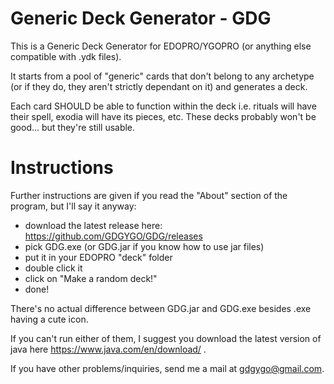 # Generic Deck Generator - GDG

This is a Generic Deck Generator for EDOPRO/YGOPRO (or anything else compatible with .ydk files).

It starts from a pool of "generic" cards that don't belong to any archetype (or if they do, they aren't strictly dependant on it) and generates a deck.

Each card SHOULD be able to function within the deck i.e. rituals will have their spell, exodia will have its pieces, etc.
These decks probably won't be good... but they're still usable.

# Instructions

Further instructions are given if you read the "About" section of the program, but I'll say it anyway:

- download the latest release here: https://github.com/GDGYGO/GDG/releases
- pick GDG.exe (or GDG.jar if you know how to use jar files)
- put it in your EDOPRO "deck" folder
- double click it
- click on "Make a random deck!"
- done!

There's no actual difference between GDG.jar and GDG.exe besides .exe having a cute icon.

If you can't run either of them, I suggest you download the latest version of java here https://www.java.com/en/download/ .

If you have other problems/inquiries, send me a mail at gdgygo@gmail.com.
